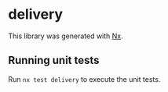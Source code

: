 # delivery

This library was generated with [Nx](https://nx.dev).

## Running unit tests

Run `nx test delivery` to execute the unit tests.
